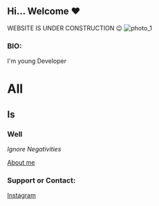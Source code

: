 ## Hi... Welcome ❤️





WEBSITE IS UNDER CONSTRUCTION 😉
 ![photo_1](https://user-images.githubusercontent.com/86893005/124365987-b9b11880-dc69-11eb-99c3-9f37b6622698.jpg)

### BIO:
I'm young Developer

# All
##     Is
###        Well

 _Ignore Negativities_ 

[About me](http://www.campsite.bio/pravin_viswa)

### Support or Contact:

[Instagram](http://www.instagram.com/pravin__viswa) 
